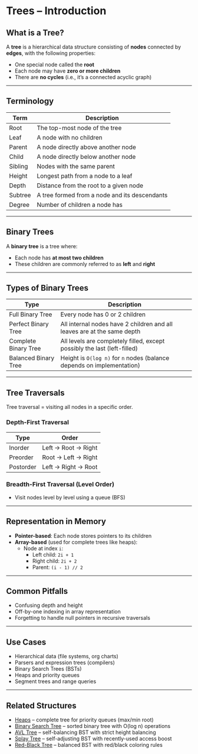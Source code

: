 # Trees – Introduction

## What is a Tree?

A **tree** is a hierarchical data structure consisting of **nodes** connected by **edges**, with the following properties:
- One special node called the **root**
- Each node may have **zero or more children**
- There are **no cycles** (i.e., it’s a connected acyclic graph)

---

## Terminology

| Term        | Description                                       |
|-------------|---------------------------------------------------|
| Root        | The top-most node of the tree                     |
| Leaf        | A node with no children                           |
| Parent      | A node directly above another node                |
| Child       | A node directly below another node                |
| Sibling     | Nodes with the same parent                        |
| Height      | Longest path from a node to a leaf                |
| Depth       | Distance from the root to a given node            |
| Subtree     | A tree formed from a node and its descendants     |
| Degree      | Number of children a node has                     |

---

## Binary Trees

A **binary tree** is a tree where:
- Each node has **at most two children**
- These children are commonly referred to as **left** and **right**

---

## Types of Binary Trees

| Type                 | Description                                                                 |
|----------------------|-----------------------------------------------------------------------------|
| Full Binary Tree     | Every node has 0 or 2 children                                              |
| Perfect Binary Tree  | All internal nodes have 2 children and all leaves are at the same depth     |
| Complete Binary Tree | All levels are completely filled, except possibly the last (left-filled)    |
| Balanced Binary Tree | Height is `O(log n)` for `n` nodes (balance depends on implementation)      |

---

## Tree Traversals

Tree traversal = visiting all nodes in a specific order.

### Depth-First Traversal

| Type      | Order                         |
|-----------|-------------------------------|
| Inorder   | Left → Root → Right           |
| Preorder  | Root → Left → Right           |
| Postorder | Left → Right → Root           |

### Breadth-First Traversal (Level Order)

- Visit nodes level by level using a queue (BFS)

---

## Representation in Memory

- **Pointer-based**: Each node stores pointers to its children
- **Array-based** (used for complete trees like heaps):
    - Node at index `i`:
        - Left child: `2i + 1`
        - Right child: `2i + 2`
        - Parent: `(i - 1) // 2`

---

## Common Pitfalls

- Confusing depth and height
- Off-by-one indexing in array representation
- Forgetting to handle null pointers in recursive traversals

---

## Use Cases

- Hierarchical data (file systems, org charts)
- Parsers and expression trees (compilers)
- Binary Search Trees (BSTs)
- Heaps and priority queues
- Segment trees and range queries

---

## Related Structures
- [Heaps](12_Heaps.md) – complete tree for priority queues (max/min root)
- [Binary Search Tree](14_BST.md) – sorted binary tree with O(log n) operations
- [AVL Tree](15_AVL.md) – self-balancing BST with strict height balancing
- [Splay Tree](16_Splay.md) – self-adjusting BST with recently-used access boost
- [Red-Black Tree](17_RedBlack.md) – balanced BST with red/black coloring rules


